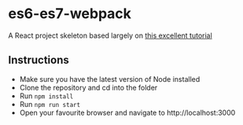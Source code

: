 # es6-es7-webpack

A React project skeleton based largely on [this excellent tutorial](http://www.christianalfoni.com/articles/2015_04_19_The-ultimate-webpack-setup)

## Instructions
- Make sure you have the latest version of Node installed
- Clone the repository and cd into the folder
- Run `npm install`
- Run `npm run start`
- Open your favourite browser and navigate to http://localhost:3000
